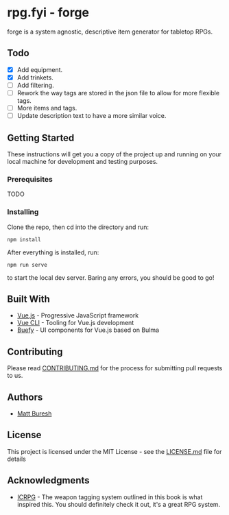 # rpg.fyi - forge

forge is a system agnostic, descriptive item generator for tabletop RPGs.

## Todo

- [x] Add equipment.
- [x] Add trinkets.
- [ ] Add filtering.
- [ ] Rework the way tags are stored in the json file to allow for more flexible tags.
- [ ] More items and tags.
- [ ] Update description text to have a more similar voice.

## Getting Started

These instructions will get you a copy of the project up and running on your local machine for development and testing purposes.

### Prerequisites

TODO

### Installing

Clone the repo, then cd into the directory and run:

```
npm install
```

After everything is installed, run:

```
npm run serve
```

to start the local dev server. Baring any errors, you should be good to go!


## Built With

* [Vue.js](https://vuejs.org/) - Progressive JavaScript framework 
* [Vue CLI](https://cli.vuejs.org/) - Tooling for Vue.js development
* [Buefy](https://buefy.github.io/#/) - UI components for Vue.js based on Bulma

## Contributing

Please read [CONTRIBUTING.md](CONTRIBUTING.md) for the process for submitting pull requests to us.

## Authors

* [Matt Buresh](https://github.com/mattburesh)

## License

This project is licensed under the MIT License - see the [LICENSE.md](LICENSE.md) file for details

## Acknowledgments

* [ICRPG](https://www.icrpg.com/) - The weapon tagging system outlined in this book is what inspired this. You should definitely check it out, it's a great RPG system.
